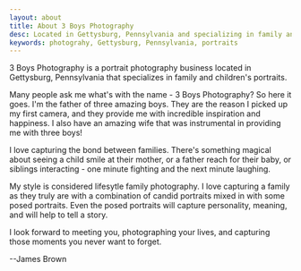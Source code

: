 ```yaml
---
layout: about
title: About 3 Boys Photography
desc: Located in Gettysburg, Pennsylvania and specializing in family and children's portraits.
keywords: photograhy, Gettysburg, Pennsylvania, portraits
---
```

3 Boys Photography is a portrait photography business located in Gettysburg, Pennsylvania that specializes in family and children's portraits.

Many people ask me what's with the name - 3 Boys Photography? So here it goes. I'm the father of three amazing boys. They are the reason I picked up my first camera, and they provide me with incredible inspiration and happiness. I also have an amazing wife that was instrumental in providing me with three boys!

I love capturing the bond between families. There's something magical about seeing a child smile at their mother, or a father reach for their baby, or siblings interacting - one minute fighting and the next minute laughing. 

My style is considered lifesytle family photography. I love capturing a family as they truly are with a combination of candid portraits mixed in with some posed portraits. Even the posed portraits will capture personality, meaning, and will help to tell a story.

I look forward to meeting you, photographing your lives, and capturing those moments you never want to forget.

--James Brown